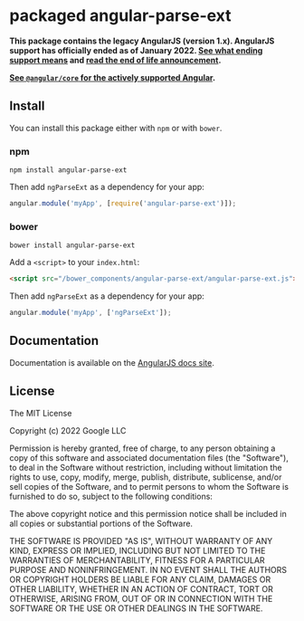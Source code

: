 # packaged angular-parse-ext

**This package contains the legacy AngularJS (version 1.x). AngularJS support has officially ended
as of January 2022.
[See what ending support means](https://docs.angularjs.org/misc/version-support-status) and
[read the end of life announcement](https://goo.gle/angularjs-end-of-life).**

**[See `@angular/core` for the actively supported Angular](https://npmjs.com/@angular/core).**

## Install

You can install this package either with `npm` or with `bower`.

### npm

```shell
npm install angular-parse-ext
```

Then add `ngParseExt` as a dependency for your app:

```javascript
angular.module('myApp', [require('angular-parse-ext')]);
```

### bower

```shell
bower install angular-parse-ext
```

Add a `<script>` to your `index.html`:

```html
<script src="/bower_components/angular-parse-ext/angular-parse-ext.js"></script>
```

Then add `ngParseExt` as a dependency for your app:

```javascript
angular.module('myApp', ['ngParseExt']);
```

## Documentation

Documentation is available on the
[AngularJS docs site](http://docs.angularjs.org/api/ngParseExt).

## License

The MIT License

Copyright (c) 2022 Google LLC

Permission is hereby granted, free of charge, to any person obtaining a copy
of this software and associated documentation files (the "Software"), to deal
in the Software without restriction, including without limitation the rights
to use, copy, modify, merge, publish, distribute, sublicense, and/or sell
copies of the Software, and to permit persons to whom the Software is
furnished to do so, subject to the following conditions:

The above copyright notice and this permission notice shall be included in
all copies or substantial portions of the Software.

THE SOFTWARE IS PROVIDED "AS IS", WITHOUT WARRANTY OF ANY KIND, EXPRESS OR
IMPLIED, INCLUDING BUT NOT LIMITED TO THE WARRANTIES OF MERCHANTABILITY,
FITNESS FOR A PARTICULAR PURPOSE AND NONINFRINGEMENT. IN NO EVENT SHALL THE
AUTHORS OR COPYRIGHT HOLDERS BE LIABLE FOR ANY CLAIM, DAMAGES OR OTHER
LIABILITY, WHETHER IN AN ACTION OF CONTRACT, TORT OR OTHERWISE, ARISING FROM,
OUT OF OR IN CONNECTION WITH THE SOFTWARE OR THE USE OR OTHER DEALINGS IN
THE SOFTWARE.
